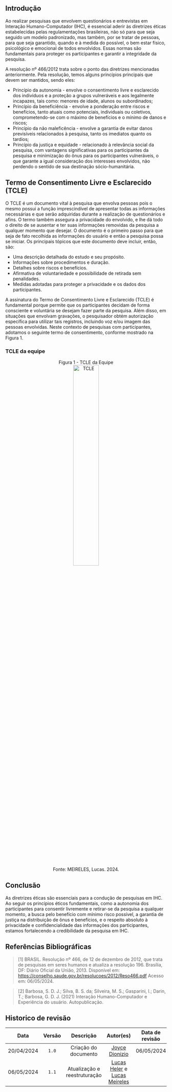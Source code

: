 ## Introdução

Ao realizar pesquisas que envolvem questionários e entrevistas em Interação Humano-Computador (IHC), é essencial aderir às diretrizes éticas estabelecidas pelas regulamentações brasileiras, não só para que seja seguido um modelo padronizado, mas também, por se tratar de pessoas, para que seja garantido, quando e à medida do possível, o bem estar físico, psicológico e emocional de todos envolvidos. Essas normas são fundamentais para proteger os participantes e garantir a integridade da pesquisa.

A resolução nº 466/2012 trata sobre o ponto das diretrizes mencionadas anteriormente. Pela resolução, temos alguns princípios principais que devem ser mantidos, sendo eles:

 - Princípio da autonomia - envolve o consentimento livre e esclarecido dos indivíduos e a proteção a grupos vulneráveis e aos legalmente incapazes, tais como: menores de idade, alunos ou subordinados;
 - Princípio da beneficiência - envolve a ponderação entre riscos e benefícios, tanto atuais como potenciais, individuais ou coletivos, comprometendo-se com o máximo de benefícios e o mínimo de danos e riscos;
 - Princípio da não maleficência - envolve a garantia de evitar danos previsíveis relacionados à pesquisa, tanto os imediatos quanto os tardios;
 - Princípio da justiça e equidade - relacionado à relevância social da pesquisa, com vantagens significativas para os participantes da pesquisa e minimização do ônus para os participantes vulneráveis, o que garante a igual consideração dos interesses envolvidos, não perdendo o sentido de sua destinação sócio-humanitária. 

## Termo de Consentimento Livre e Esclarecido (TCLE)

O TCLE é um documento vital à pesquisa que envolva pessoas pois o mesmo possui a função imprescindível de apresentar todas as informações necessárias e que serão adquiridas durante a realização de questionários e afins. O termo também assegura a privacidade do envolvido, e lhe dá todo o direito de se ausentar e ter suas informações removidas da pesquisa a qualquer momento que desejar. O documento é o primeiro passo para que seja de fato recolhida as informações do usuário e então a pesquisa possa se iniciar. Os principais tópicos que este documento deve incluir, então, são:

- Uma descrição detalhada do estudo e seu propósito.
- Informações sobre procedimentos e duração.
- Detalhes sobre riscos e benefícios.
- Afirmativa de voluntariedade e possibilidade de retirada sem penalidades.
- Medidas adotadas para proteger a privacidade e os dados dos participantes​.

A assinatura do Termo de Consentimento Livre e Esclarecido (TCLE) é fundamental porque permite que os participantes decidam de forma consciente e voluntária se desejam fazer parte da pesquisa. Além disso, em situações que envolvam gravações, o pesquisador obtém autorização específica para utilizar tais registros, incluindo voz e/ou imagem das pessoas envolvidas. Neste contexto de pesquisas com participantes, adotamos o seguinte termo de consentimento, conforme mostrado na Figura 1.
 
### TCLE da equipe
<div style="text-align:center;">
  <p style="text-align:center;">Figura 1 - TCLE da Equipe <br>
  <img src="https://raw.githubusercontent.com/Interacao-Humano-Computador/2024.1-Prefeitura-Lagoa-da-Prata/main/docs/assets/images/termo-consentimento.png" alt="TCLE" width = 40%> <br>
  Fonte: MEIRELES, Lucas. 2024.
  </p>
</div>

## Conclusão
As diretrizes éticas são essenciais para a condução de pesquisas em IHC. Ao seguir os princípios éticos fundamentais, como a autonomia dos participantes para consentir livremente e retirar-se da pesquisa a qualquer momento, a busca pelo benefício com mínimo risco possível, a garantia de justiça na distribuição de ônus e benefícios, e o respeito absoluto à privacidade e confidencialidade das informações dos participantes, estamos fortalecendo a credibilidade da pesquisa em IHC.

## Referências Bibliográficas

> [1] BRASIL. Resolução nº 466, de 12 de dezembro de 2012, que trata de pesquisas em seres humanos e atualiza a resolução 196. Brasília, DF: Diário Oficial da União, 2013. Disponível em: <https://conselho.saude.gov.br/resolucoes/2012/Reso466.pdf> Acesso em: 06/05/2024.

> [2] Barbosa, S. D. J.; Silva, B. S. da; Silveira, M. S.; Gasparini, I.; Darin, T.; Barbosa, G. D. J. (2021) Interação Humano-Computador e Experiência do usuário. Autopublicação.

## Historico de revisão

|    Data    | Versão |              Descrição              |                   Autor(es)                   | Data de revisão |                  Revisor(es)                  |
| :--------: | :----: | :---------------------------------: | :-------------------------------------------: | :-------------: | :-------------------------------------------: |
| 20/04/2024 | `1.0`  |        Criação do documento         |  [Joyce Dionizio](https://github.com/joycejdm) |   06/05/2024   | [Cainã Freitas](https://github.com/freitasc) |
| 06/05/2024 | `1.1`  |        Atualização e reestruturação |  [Lucas Heler](https://github.com/Akaeboshi) e [Lucas Meireles](https://github.com/Katuner) |  |  |
